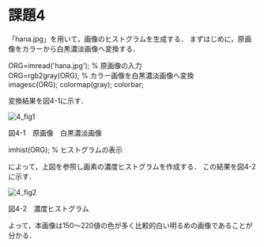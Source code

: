 # 課題4
「hana.jpg」を用いて，画像のヒストグラムを生成する．
まずはじめに，原画像をカラーから白黒濃淡画像へ変換する．

ORG=imread('hana.jpg'); % 原画像の入力  
ORG=rgb2gray(ORG); % カラー画像を白黒濃淡画像へ変換  
imagesc(ORG); colormap(gray); colorbar;  

変換結果を図4-1に示す．

![4_fig1](https://user-images.githubusercontent.com/35133431/35190516-ef9ec70c-fea6-11e7-938b-1affdc9a3d2a.png)

図4-1　原画像　白黒濃淡画像

imhist(ORG); % ヒストグラムの表示

によって，上図を参照し画素の濃度ヒストグラムを作成する．
この結果を図4-2に示す．

![4_fig2](https://user-images.githubusercontent.com/35133431/35190520-fad4d0b2-fea6-11e7-9f67-519931ce527a.png)

図4-2　濃度ヒストグラム

よって，本画像は150～220値の色が多く比較的白い明るめの画像であることが分かる．
